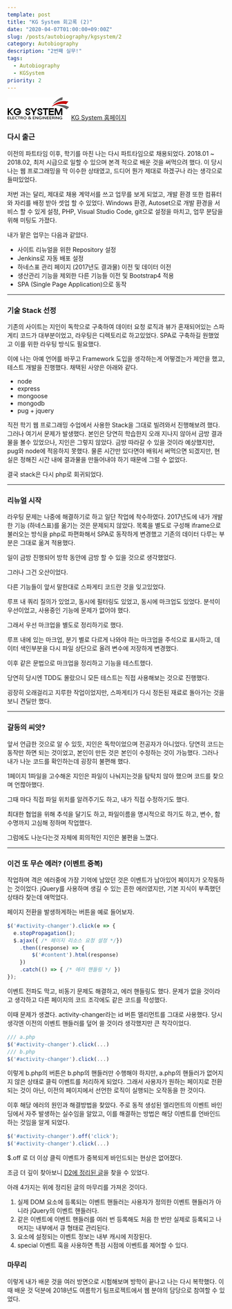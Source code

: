 ```yaml
---
template: post
title: "KG System 회고록 (2)"
date: "2020-04-07T01:00:00+09:00Z"
slug: /posts/autobiography/kgsystem/2
category: Autobiography
description: "2번째 실무!"
tags: 
  - Autobiography
  - KGSystem
priority: 2
---
```

![KG System Logo](/companies/kgsystem.png)
[KG System 홈페이지](https://kgsystem.co.kr)

### 다시 출근
이전의 파트타임 이후, 학기를 마친 나는 다시 파트타임으로 채용되었다.
2018.01 ~ 2018.02, 최저 시급으로 일할 수 있으며 본격 적으로 배운 것을 써먹으려 했다.
이 당시 나는 웹 프로그래밍을 막 이수한 상태였고, 드디어 뭔가 제대로 하겠구나 라는 생각으로 들떠있었다.

저번 과는 달리, 제대로 채용 계약서를 쓰고 업무를 보게 되었고, 개발 환경 또한 컴퓨터와 자리를 배정 받아 셋업 할 수 있었다.
Windows 환경, Autoset으로 개발 환경을 서비스 할 수 있게 설정, PHP, Visual Studio Code, git으로 설정을 마치고, 업무 분담을 위해 미팅도 가졌다.

내가 맡은 업무는 다음과 같았다.
- 사이트 리뉴얼을 위한 Repository 설정
- Jenkins로 자동 배포 설정
- 하네스표 관리 페이지 (2017년도 결과물) 이전 및 데이터 이전
- 생산관리 기능을 제외한 다른 기능들 이전 및 Bootstrap4 적용
- SPA (Single Page Application)으로 동작

---

### 기술 Stack 선정
기존의 사이트는 지인이 독학으로 구축하여 데이터 요청 로직과 뷰가 혼재되어있는 스파게티 코드가 대부분이었고, 라우팅은 디렉토리로 하고있었다. SPA로 구축하길 원했었고 이를 위한 라우팅 방식도 필요했다.

이에 나는 아예 언어를 바꾸고 Framework 도입을 생각하는게 어떻겠는가 제안을 했고, 테스트 개발을 진행했다.
채택된 사양은 아래와 같다.
- node
- express
- mongoose
- mongodb
- pug + jquery

직전 학기 웹 프로그래밍 수업에서 사용한 Stack을 그대로 빌려와서 진행해보려 했다. 그러나 여기서 문제가 발생했다.
본인은 당연히 학습한지 오래 지나지 않아서 금방 결과물을 볼수 있었으나, 지인은 그렇지 않았다.
금방 따라갈 수 있을 것이라 예상했지만, pug와 node에 적응하지 못했다. 
물론 시간만 있다면야 배워서 써먹으면 되겠지만, 현실은 정해진 시간 내에 결과물을 만들어내야 하기 때문에 그럴 수 없었다.

결국 stack은 다시 php로 회귀되었다.

---

### 리뉴얼 시작
라우팅 문제는 나중에 해결하기로 하고 일단 작업에 착수하였다.
2017년도에 내가 개발한 기능 (하네스표)를 옮기는 것은 문제되지 않았다. 
목록을 별도로 구성해 iframe으로 불러오는 방식을 php로 파편화해서 SPA로 동작하게 변경했고
기존의 데이터 다루는 부분은 그대로 옮겨 적용했다.

일이 금방 진행되어 방학 동안에 금방 할 수 있을 것으로 생각했었다.

그러나 그건 오산이었다.

다른 기능들이 앞서 말한대로 스파게티 코드란 것을 잊고있었다.

루프 내 쿼리 질의가 있었고, 동시에 필터링도 있었고, 동시에 마크업도 있었다.
분석이 우선이었고, 사용중인 기능에 문제가 없어야 했다.

그래서 우선 마크업을 별도로 정리하기로 했다.

루프 내에 있는 마크업, 분기 별로 다르게 나와야 하는 마크업을 주석으로 표시하고, 
데이터 색인부분을 다시 파일 상단으로 올려 변수에 저장하게 변경했다.

이후 <?php foreach(): ?> 같은 문법으로 마크업을 정리하고 기능을 테스트했다.

당연히 당시엔 TDD도 몰랐으니 모든 테스트는 직접 사용해보는 것으로 진행했다.

굉장히 오래걸리고 지루한 작업이었지만, 스파게티가 다시 정돈된 재료로 돌아가는 것을 보니 견딜만 했다.

---

### 갈등의 씨앗?
앞서 언급한 것으로 알 수 있듯, 지인은 독학이었으며 전공자가 아니었다. 
당연히 코드는 동작만 하면 되는 것이었고, 본인이 만든 것은 본인이 수정하는 것이 가능했다. 
그러나 내가 나눈 코드를 확인하는데 굉장히 불편해 했다.

1페이지 1파일을 고수해온 지인은 파일이 나눠지는것을 탐탁치 않아 했으며 코드를 찾으며 언짢아했다.

그때 마다 직접 파일 위치를 알려주기도 하고, 내가 직접 수정하기도 했다.

최대한 협업을 위해 추석을 달기도 하고, 파일이름을 명시적으로 하기도 하고, 변수, 함수명까지 고심해 정하며 작업했다.

그럼에도 나눈다는것 자체에 회의적인 지인은 불편을 느꼈다.

---

### 이건 또 무슨 에러? (이벤트 중복)
작업하며 격은 에러중에 가장 기억에 남았던 것은 이벤트가 남아있어 페이지가 오작동하는 것이었다.
jQuery를 사용하며 생길 수 있는 흔한 에러였지만, 기본 지식이 부족했던 상태라 찾는데 애먹었다.

페이지 전환을 발생하게하는 버튼을 예로 들어보자.

```javascript
$('#activity-changer').click(e => {
  e.stopPropagation();
  $.ajax({ /* 페이지 리소스 요청 설정 */})
    .then((response) => {
        $('#content').html(response)
    })
    .catch(() => { /* 에러 핸들링 */ })
});
```

이벤트 전파도 막고, 비동기 문제도 해결하고, 에러 핸들링도 했다.
문제가 없을 것이라고 생각하고 다른 페이지의 코드 조각에도 같은 코드를 작성했다.

이때 문제가 생겼다. 
activity-changer라는 id 버튼 엘리먼트를 그대로 사용했다.
당시 생각엔 이전의 이벤트 핸들러를 덮어 쓸 것이라 생각했지만 큰 착각이었다.

```javascript
/// a.php
$('#activity-changer').click(...)
/// b.php
$('#activity-changer').click(...)
```

이렇게 b.php의 버튼은 b.php의 핸들러만 수행해야 하지만, a.php의 핸들러가 없어지지 않은 상태로 클릭 이벤트를 처리하게 되었다.
그래서 사용자가 원하는 페이지로 전환되는 것이 아닌, 이전의 페이지에서 선언한 로직이 실행되는 오작동을 한 것이다. 

이후 해당 에러의 원인과 해결방법을 찾았다.
주로 동적 생성된 엘리먼트의 이벤트 바인딩에서 자주 발생하는 실수임을 알았고, 이를 해결하는 방법은 해당 이벤트를 언바인드 하는 것임을 알게 되었다.
```javascript
$('#activity-changer').off('click');
$('#activity-changer').click(...)
```

$.off 로 더 이상 클릭 이벤트가 중복되게 바인드되는 현상은 없어졌다.

조금 더 깊이 찾아보니 [D2에 정리된 글](https://d2.naver.com/helloworld/1855209)을 찾을 수 있었다.

아래 4가지는 위에 정리된 글의 마무리를 가져온 것이다.
1. 실제 DOM 요소에 등록되는 이벤트 핸들러는 사용자가 정의한 이벤트 핸들러가 아니라 jQuery의 이벤트 핸들러다.
2. 같은 이벤트에 이벤트 핸들러를 여러 번 등록해도 처음 한 번만 실제로 등록되고 나머지는 내부에서 큐 형태로 관리된다.
3. 요소에 설정되는 이벤트 정보는 내부 캐시에 저장된다.
4. special 이벤트 훅을 사용하면 특점 시점에 이벤트를 제어할 수 있다.

### 마무리
이렇게 내가 배운 것을 여러 방면으로 시험해보며 방학이 끝나고 나는 다시 복학했다.
이때 배운 것 덕분에 2018년도 여름학기 팀프로젝트에서 웹 분야의 담당으로 참여할 수 있었다.
